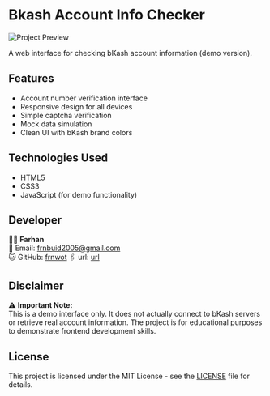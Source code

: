 # Bkash Account Info Checker

![Project Preview](https://i.imgur.com/JK9yZ8X.png)

A web interface for checking bKash account information (demo version).

## Features

- Account number verification interface
- Responsive design for all devices
- Simple captcha verification
- Mock data simulation
- Clean UI with bKash brand colors

## Technologies Used

- HTML5
- CSS3
- JavaScript (for demo functionality)

## Developer

👨‍💻 **Farhan**  
📧 Email: [frnbuid2005@gmail.com](mailto:frnbuid2005@gmail.com)  
🐱 GitHub: [frnwot](https://github.com/frnwot)
🖇️ url: [url](https://frnwot.github.io/Bkash-info/)

## Disclaimer

⚠️ **Important Note:**  
This is a demo interface only. It does not actually connect to bKash servers or retrieve real account information. The project is for educational purposes to demonstrate frontend development skills.

## License

This project is licensed under the MIT License - see the [LICENSE](LICENSE) file for details.
